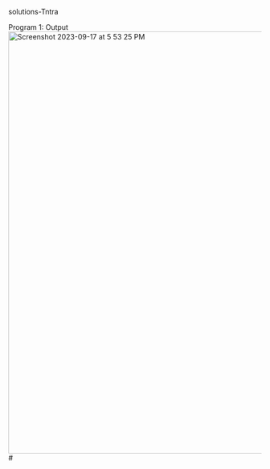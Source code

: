 solutions-Tntra

Program 1:
Output
<img width="838" alt="Screenshot 2023-09-17 at 5 53 25 PM" src="https://github.com/purvaad/solutions-Tntra/assets/103106609/33ca2652-8a1e-4d85-bc7d-d1b09da5e9d1"># 
